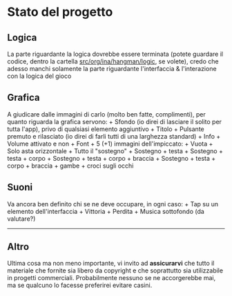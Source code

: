 Stato del progetto
==================

Logica
------

La parte riguardante la logica dovrebbe essere terminata (potete guardare il codice, dentro la cartella [src/org/ina/hangman/logic](/D4n13le/Hangman/tree/master/Hangman/src/org/ina/hangman/logic), se volete),
credo che adesso manchi solamente la parte riguardante l'interfaccia & l'interazione con la logica del gioco

Grafica
-------

A giudicare dalle immagini di carlo (molto ben fatte, complimenti), per quanto riguarda la grafica servono:
	+ Sfondo (io direi di lasciare il solito per tutta l'app), privo di qualsiasi elemento aggiuntivo
	+ Titolo
	+ Pulsante premuto e rilasciato (io direi di farli tutti di una larghezza standard)
	+ Info
	+ Volume attivato e non
	+ Font
	+ 5 (+1) immagini dell'impiccato:
		+ Vuota
		+ Solo asta orizzontale
		+ Tutto il "sostegno"
		+ Sostegno + testa
		+ Sostegno + testa + corpo
		+ Sostegno + testa + corpo + braccia
		+ Sostegno + testa + corpo + braccia + gambe + croci sugli occhi


Suoni
-----

Va ancora ben definito chi se ne deve occupare, in ogni caso:
	+ Tap su un elemento dell'interfaccia
	+ Vittoria
	+ Perdita
	+ Musica sottofondo (da valutare?)

- - -

Altro
-----

Ultima cosa ma non meno importante, vi invito ad **assicurarvi** che tutto il materiale che fornite sia libero da copyright
e che soprattutto sia utilizzabile in progetti commerciali. Probabilmente nessuno se ne accorgerebbe mai,
ma se qualcuno lo facesse preferirei evitare casini.
	